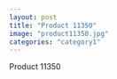 ```yaml
---
layout: post
title: "Product 11350"
image: "product11350.jpg"
categories: "category1"
---
```

Product 11350
